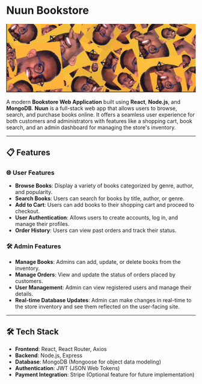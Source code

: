 # Nuun Bookstore

![Nuun Bookstore](ola1.jpeg)

A modern **Bookstore Web Application** built using **React**, **Node.js**, and **MongoDB**. **Nuun** is a full-stack web app that allows users to browse, search, and purchase books online. It offers a seamless user experience for both customers and administrators with features like a shopping cart, book search, and an admin dashboard for managing the store's inventory.

---

## 📋 Features

### 🌐 User Features
- **Browse Books**: Display a variety of books categorized by genre, author, and popularity.
- **Search Books**: Users can search for books by title, author, or genre.
- **Add to Cart**: Users can add books to their shopping cart and proceed to checkout.
- **User Authentication**: Allows users to create accounts, log in, and manage their profiles.
- **Order History**: Users can view past orders and track their status.

### 🛠 Admin Features
- **Manage Books**: Admins can add, update, or delete books from the inventory.
- **Manage Orders**: View and update the status of orders placed by customers.
- **User Management**: Admin can view registered users and manage their details.
- **Real-time Database Updates**: Admin can make changes in real-time to the store inventory and see them reflected on the user-facing site.

---

## 🛠️ Tech Stack

- **Frontend**: React, React Router, Axios
- **Backend**: Node.js, Express
- **Database**: MongoDB (Mongoose for object data modeling)
- **Authentication**: JWT (JSON Web Tokens)
- **Payment Integration**: Stripe (Optional feature for future implementation)


